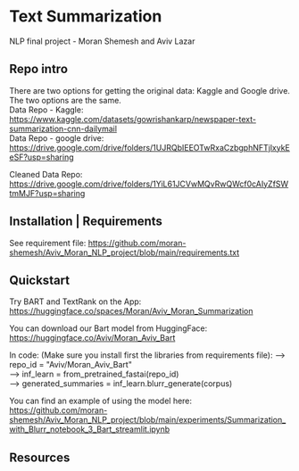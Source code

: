 # Text Summarization
NLP final project - Moran Shemesh and Aviv Lazar

## Repo intro
There are two options for getting the original data: Kaggle and Google drive. The two options are the same. <br>
Data Repo - Kaggle: <br>
https://www.kaggle.com/datasets/gowrishankarp/newspaper-text-summarization-cnn-dailymail <br>
Data Repo - google drive: <br>
https://drive.google.com/drive/folders/1UJRQbIEEOTwRxaCzbgphNFTjlxykEeSF?usp=sharing

Cleaned Data Repo: <br>
https://drive.google.com/drive/folders/1YiL61JCVwMQvRwQWcf0cAIyZfSWtmMJF?usp=sharing

## Installation | Requirements
See requirement file:
https://github.com/moran-shemesh/Aviv_Moran_NLP_project/blob/main/requirements.txt

## Quickstart
Try BART and TextRank on the App: <br>
https://huggingface.co/spaces/Moran/Aviv_Moran_Summarization

You can download our Bart model from HuggingFace: <br>
https://huggingface.co/Aviv/Moran_Aviv_Bart

In code: (Make sure you install first the libraries from requirements file):
--> repo_id = "Aviv/Moran_Aviv_Bart" <br>
--> inf_learn = from_pretrained_fastai(repo_id) <br>
--> generated_summaries = inf_learn.blurr_generate(corpus)

You can find an example of using the model here: <br>
https://github.com/moran-shemesh/Aviv_Moran_NLP_project/blob/main/experiments/Summarization_with_Blurr_notebook_3_Bart_streamlit.ipynb

## Resources

